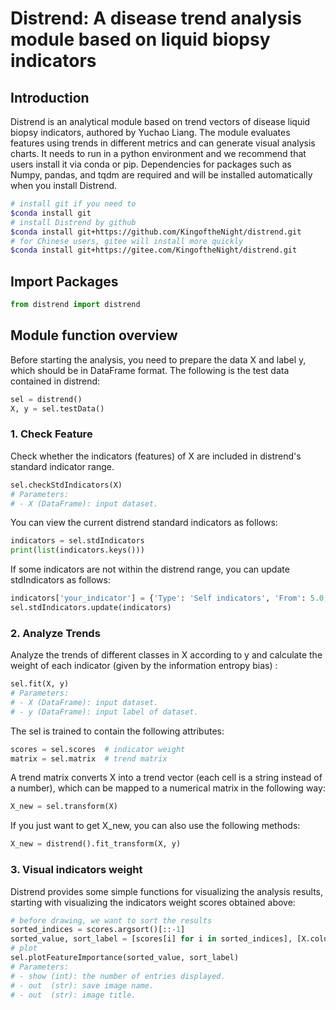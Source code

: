 # Distrend: A disease trend analysis module based on liquid biopsy indicators
## Introduction
Distrend is an analytical module based on trend vectors of disease liquid biopsy indicators, authored by Yuchao Liang. The module evaluates features using trends in different metrics and can generate visual analysis charts. It needs to run in a python environment and we recommend that users install it via conda or pip. Dependencies for packages such as Numpy, pandas, and tqdm are required and will be installed automatically when you install Distrend.
```bash
# install git if you need to
$conda install git
# install Distrend by github
$conda install git+https://github.com/KingoftheNight/distrend.git
# for Chinese users, gitee will install more quickly
$conda install git+https://gitee.com/KingoftheNight/distrend.git
```
## Import Packages
```python
from distrend import distrend
```
## Module function overview
Before starting the analysis, you need to prepare the data X and label y, which should be in DataFrame format. The following is the test data contained in distrend:
```python
sel = distrend()
X, y = sel.testData()
```
### 1. Check Feature
Check whether the indicators (features) of X are included in distrend's standard indicator range.
```python
sel.checkStdIndicators(X)
# Parameters:
# - X (DataFrame): input dataset.
```
You can view the current distrend standard indicators as follows:
```python
indicators = sel.stdIndicators
print(list(indicators.keys()))
```
If some indicators are not within the distrend range, you can update stdIndicators as follows:
```python
indicators['your_indicator'] = {'Type': 'Self indicators', 'From': 5.0, 'To': 38.0, 'Unit': 'g/L'}
sel.stdIndicators.update(indicators)
```
### 2. Analyze Trends
Analyze the trends of different classes in X according to y and calculate the weight of each indicator (given by the information entropy bias) :
```python
sel.fit(X, y)
# Parameters:
# - X (DataFrame): input dataset.
# - y (DataFrame): input label of dataset.
```
The sel is trained to contain the following attributes:
```python
scores = sel.scores  # indicator weight
matrix = sel.matrix  # trend matrix
```
A trend matrix converts X into a trend vector (each cell is a string instead of a number), which can be mapped to a numerical matrix in the following way:
```python
X_new = sel.transform(X)
```
If you just want to get X_new, you can also use the following methods:
```python
X_new = distrend().fit_transform(X, y)
```
### 3. Visual indicators weight
Distrend provides some simple functions for visualizing the analysis results, starting with visualizing the indicators weight scores obtained above:
```python
# before drawing, we want to sort the results
sorted_indices = scores.argsort()[::-1]
sorted_value, sort_label = [scores[i] for i in sorted_indices], [X.columns[i] for i in sorted_indices]
# plot
sel.plotFeatureImportance(sorted_value, sort_label)
# Parameters:
# - show (int): the number of entries displayed.
# - out  (str): save image name.
# - out  (str): image title.
```
